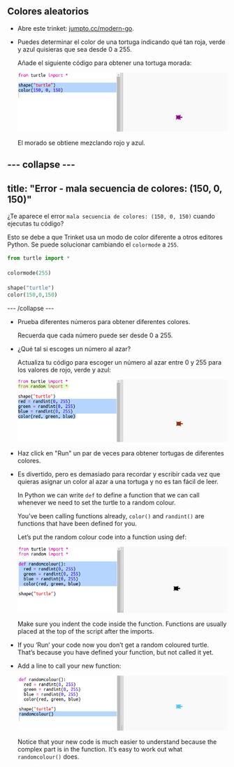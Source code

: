 ## Colores aleatorios

+ Abre este trinket: <a href="http://jumpto.cc/modern-go" target="_blank">jumpto.cc/modern-go</a>.

+ Puedes determinar el color de una tortuga indicando qué tan roja, verde y azul quisieras que sea desde 0 a 255.
    
    Añade el siguiente código para obtener una tortuga morada:
    
    ![captura de pantalla](images/modern-purple.png)
    
    El morado se obtiene mezclando rojo y azul.

## \--- collapse \---

## title: "Error - mala secuencia de colores: (150, 0, 150)"

¿Te aparece el error `mala secuencia de colores: (150, 0, 150)` cuando ejecutas tu código?

Esto se debe a que Trinket usa un modo de color diferente a otros editores Python. Se puede solucionar cambiando el `colormode` a `255`.

```python
from turtle import *

colormode(255)

shape("turtle")
color(150,0,150)
```

\--- /collapse \---

+ Prueba diferentes números para obtener diferentes colores.
    
    Recuerda que cada número puede ser desde 0 a 255.

+ ¿Qué tal si escoges un número al azar?
    
    Actualiza tu código para escoger un número al azar entre 0 y 255 para los valores de rojo, verde y azul:
    
    ![captura de pantalla](images/modern-random-colour.png)

+ Haz click en "Run" un par de veces para obtener tortugas de diferentes colores.

+ Es divertido, pero es demasiado para recordar y escribir cada vez que quieras asignar un color al azar a una tortuga y no es tan fácil de leer.
    
    In Python we can write `def` to define a function that we can call whenever we need to set the turtle to a random colour.
    
    You’ve been calling functions already, `color()` and `randint()` are functions that have been defined for you.
    
    Let’s put the random colour code into a function using def:
    
    ![screenshot](images/modern-colour-function.png)
    
    Make sure you indent the code inside the function. Functions are usually placed at the top of the script after the imports.

+ If you ‘Run’ your code now you don’t get a random coloured turtle. That’s because you have defined your function, but not called it yet.

+ Add a line to call your new function:
    
    ![screenshot](images/modern-call-colour.png)
    
    Notice that your new code is much easier to understand because the complex part is in the function. It’s easy to work out what `randomcolour()` does.